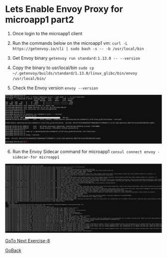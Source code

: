 # Lets Enable Envoy Proxy for microapp1 part2 


1. Once login to the microapp1 client

2. Run the commands below on the microapp1 vm: ```curl -L https://getenvoy.io/cli | sudo bash -s -- -b /usr/local/bin```

3. Get Envoy binary ```getenvoy run standard:1.13.0 -- --version```

4. Copy the binary to usr/local/bin ```sudo cp ~/.getenvoy/builds/standard/1.13.0/linux_glibc/bin/envoy /usr/local/bin/```

5. Check the Envoy version ```envoy --version```

 ![alt text](../../../../../../../images/copyenvoy.png)

6. Run the Envoy Sidecar command for microapp1 ```consul connect envoy -sidecar-for microapp1```

 ![alt text](../../../../../../../images/runsidecar.png)


[GoTo Next Exercise-8](8-ex)

[GoBack](../README.md)
